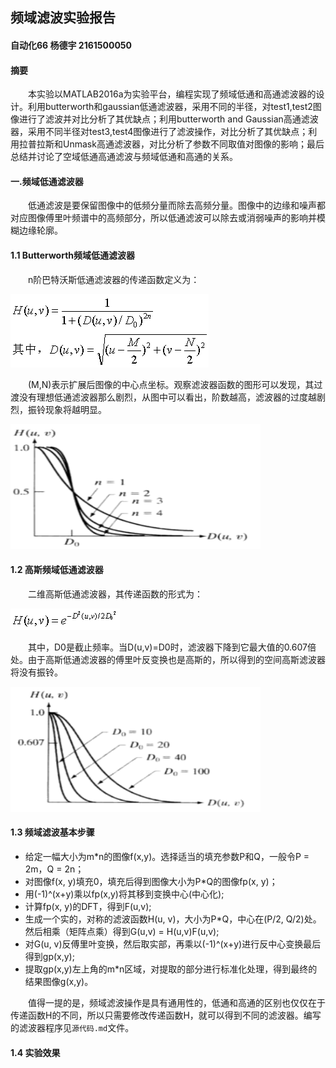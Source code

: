 ## 频域滤波实验报告
#### 自动化66 杨德宇 2161500050
#### 摘要
&emsp;&emsp;本实验以MATLAB2016a为实验平台，编程实现了频域低通和高通滤波器的设计。利用butterworth和gaussian低通滤波器，采用不同的半径，对test1,test2图像进行了滤波并对比分析了其优缺点；利用butterworth and Gaussian高通滤波器，采用不同半径对test3,test4图像进行了滤波操作，对比分析了其优缺点；利用拉普拉斯和Unmask高通滤波器，对比分析了参数不同取值对图像的影响；最后总结并讨论了空域低通高通滤波与频域低通和高通的关系。

#### 一.频域低通滤波器
&emsp;&emsp;低通滤波是要保留图像中的低频分量而除去高频分量。图像中的边缘和噪声都对应图像傅里叶频谱中的高频部分，所以低通滤波可以除去或消弱噪声的影响并模糊边缘轮廓。
#### 1.1 Butterworth频域低通滤波器
&emsp;&emsp;n阶巴特沃斯低通滤波器的传递函数定义为：

<img src="https://github.com/poisonwine/hw5/blob/master/picture/%E5%85%AC%E5%BC%8F1.png"/>

&emsp;&emsp;(M,N)表示扩展后图像的中心点坐标。观察滤波器函数的图形可以发现，其过渡没有理想低通滤波器那么剧烈，从图中可以看出，阶数越高，滤波器的过度越剧烈，振铃现象将越明显。

<img src="https://github.com/poisonwine/hw5/blob/master/picture/butteworth.png" width="400" height="200"/>  

#### 1.2 高斯频域低通滤波器
&emsp;&emsp;二维高斯低通滤波器，其传递函数的形式为：

<img src="https://github.com/poisonwine/hw5/blob/master/picture/%E5%85%AC%E5%BC%8F2.png"/>

&emsp;&emsp;其中，D0是截止频率。当D(u,v)=D0时，滤波器下降到它最大值的0.607倍处。由于高斯低通滤波器的傅里叶反变换也是高斯的，所以得到的空间高斯滤波器将没有振铃。

<img src="https://github.com/poisonwine/hw5/blob/master/picture/Gauss.png" width="400" height="200"/> 

#### 1.3 频域滤波基本步骤
* 给定一幅大小为m*n的图像f(x,y)。选择适当的填充参数P和Q，一般令P = 2m，Q = 2n；
* 对图像f(x, y)填充0，填充后得到图像大小为P*Q的图像fp(x, y)；
* 用(-1)^(x+y)乘以fp(x,y)将其移到变换中心(中心化);
* 计算fp(x, y)的DFT，得到F(u,v);
* 生成一个实的，对称的滤波函数H(u, v)，大小为P*Q，中心在(P/2, Q/2)处。然后相乘（矩阵点乘）得到G(u,v) = H(u,v)F(u,v);
* 对G(u, v)反傅里叶变换，然后取实部，再乘以(-1)^(x+y)进行反中心变换最后得到gp(x,y);
* 提取gp(x,y)左上角的m*n区域，对提取的部分进行标准化处理，得到最终的结果图像g(x,y)。

&emsp;&emsp;值得一提的是，频域滤波操作是具有通用性的，低通和高通的区别也仅仅在于传递函数H的不同，所以只需要修改传递函数H，就可以得到不同的滤波器。编写的滤波器程序见`源代码.md`文件。

#### 1.4 实验效果
